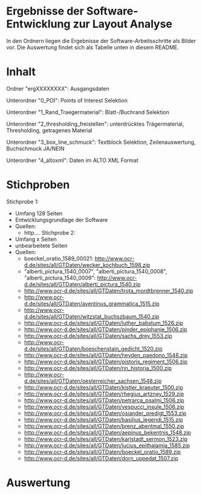 # Ergebnisse der Software-Entwicklung zur Layout Analyse
In den Ordnern liegen die Ergebnisse der Software-Arbeitsschritte als Bilder vor. Die Auswertung findet sich als Tabelle unten in diesem README.

# Inhalt
Ordner "ergXXXXXXXX": Ausgangsdaten

Unterordner "0_POI": Points of Interest Selektion

Unterordner "1_Rand_Traegermaterial": Blatt-/Buchrand Selektion

Unterordner "2_thresholding_freistellen": unterdrücktes Trägermaterial, Thresholding, getragenes Material

Unterordner "3_box_line_schmuck": Textblock Selektion, Zeilenauswertung, Buchschmuck JA/NEIN

Unterordner "4_altoxml": Daten im ALTO XML Format

# Stichproben

Stichprobe 1: 
  - Umfang 128 Seiten
  - Entwicklungsgrundlage der Software
  - Quellen:
    - http....
Stichprobe 2:
  - Umfang x Seiten
  - unbearbeitete Seiten
  - Quellen:
    - boeckel_oratio_1589_00021: http://www.ocr-d.de/sites/all/GTDaten/wecker_kochbuch_1598.zip
    - "alberti_pictura_1540_0007", "alberti_pictura_1540_0008", "alberti_pictura_1540_0009": http://www.ocr-d.de/sites/all/GTDaten/alberti_pictura_1540.zip
    - http://www.ocr-d.de/sites/all/GTDaten/trota_mordtbrenner_1540.zip
    - http://www.ocr-d.de/sites/all/GTDaten/aventinus_grammatica_1515.zip
    - http://www.ocr-d.de/sites/all/GTDaten/witzstat_buchszbaum_1540.zip
    - http://www.ocr-d.de/sites/all/GTDaten/luther_babstum_1526.zip
    - http://www.ocr-d.de/sites/all/GTDaten/pinder_epiphanie_1506.zip
    - http://www.ocr-d.de/sites/all/GTDaten/sachs_drey_1553.zip
    - http://www.ocr-d.de/sites/all/GTDaten/boeschenstain_gedicht_1520.zip
    - http://www.ocr-d.de/sites/all/GTDaten/heyden_paedono_1548.zip
    - http://www.ocr-d.de/sites/all/GTDaten/pistoris_regiment_1506.zip
    - http://www.ocr-d.de/sites/all/GTDaten/nn_historia_1500.zip
    - http://www.ocr-d.de/sites/all/GTDaten/oesterreicher_sachsen_1548.zip
    - http://www.ocr-d.de/sites/all/GTDaten/kistler_kraeuter_1500.zip
    - http://www.ocr-d.de/sites/all/GTDaten/rhegius_artzney_1529.zip
    - http://www.ocr-d.de/sites/all/GTDaten/petrarca_psalmi_1506.zip
    - http://www.ocr-d.de/sites/all/GTDaten/vespucci_insule_1506.zip
    - http://www.ocr-d.de/sites/all/GTDaten/osiander_predigt_1553.zip
    - http://www.ocr-d.de/sites/all/GTDaten/basilius_legendi_1515.zip
    - http://www.ocr-d.de/sites/all/GTDaten/brenz_abentmal_1550.zip
    - http://www.ocr-d.de/sites/all/GTDaten/aepinus_bekentnis_1548.zip
    - http://www.ocr-d.de/sites/all/GTDaten/karlstadt_sermon_1523.zip
    - http://www.ocr-d.de/sites/all/GTDaten/lucius_epithalamia_1585.zip
    - http://www.ocr-d.de/sites/all/GTDaten/boeckel_oratio_1589.zip
    - http://www.ocr-d.de/sites/all/GTDaten/dorn_uppedat_1507.zip


# Auswertung


